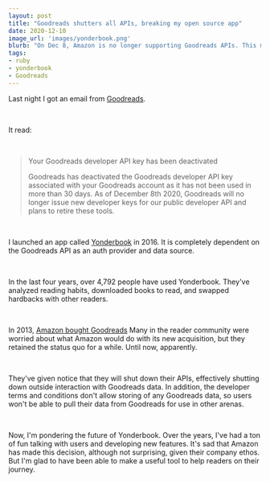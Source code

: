 ```yaml
---
layout: post
title: "Goodreads shutters all APIs, breaking my open source app"
date: 2020-12-10
image_url: 'images/yonderbook.png'
blurb: "On Dec 8, Amazon is no longer supporting Goodreads APIs. This means that my open source app breaks, no longer allowing folks to use their Goodreads data to check out books from the library."
tags:
- ruby
- yonderbook
- Goodreads
---
```



Last night I got an email from [Goodreads](https://goodreads.com).

&nbsp;

It read:

&nbsp;

> Your Goodreads developer API key has been deactivated
>
> Goodreads has deactivated the Goodreads developer API key associated with your Goodreads account as it has not been used in more than 30 days. As of December 8th 2020, Goodreads will no longer issue new developer keys for our public developer API and plans to retire these tools.

&nbsp;


I launched an app called [Yonderbook](https://yonderbook.com) in 2016. It is completely dependent on the Goodreads API as an auth provider and data source.

&nbsp;


In the last four years, over 4,792 people have used Yonderbook. They've analyzed reading habits, downloaded books to read, and swapped hardbacks with other readers.

&nbsp;


In 2013, [Amazon bought Goodreads](https://www.theguardian.com/books/2013/apr/02/amazon-purchase-goodreads-stuns-book-industry) Many in the reader community were worried about what Amazon would do with its new acquisition, but they retained the status quo for a while. Until now, apparently.

&nbsp;


They've given notice that they will shut down their APIs, effectively shutting down outside interaction with Goodreads data. In addition, the developer terms and conditions don't allow storing of any Goodreads data, so users won't be able to pull their data from Goodreads for use in other arenas.

&nbsp;


Now, I'm pondering the future of Yonderbook. Over the years, I've had a ton of fun talking with users and developing new features. It's sad that Amazon has made this decision, although not surprising, given their company ethos. But I'm glad to have been able to make a useful tool to help readers on their journey.
